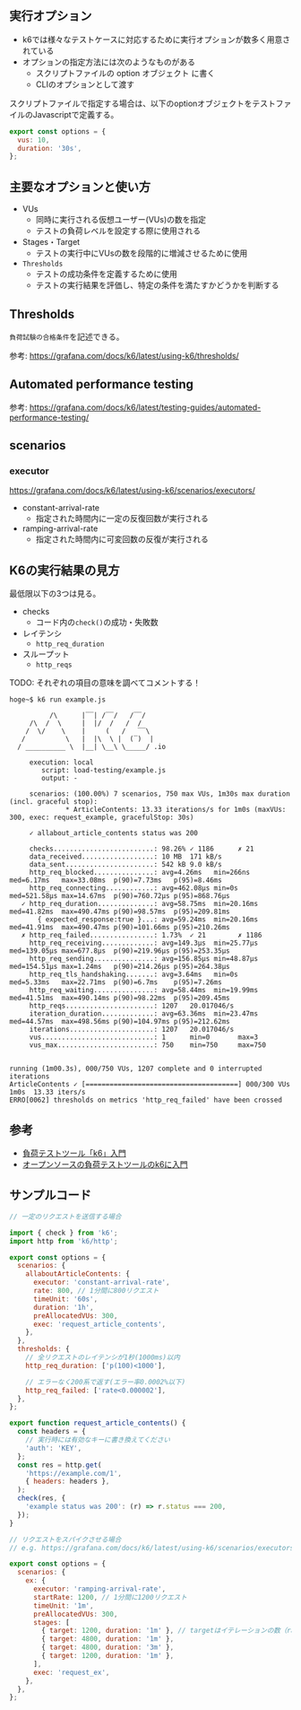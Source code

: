 ## 実行オプション

- k6では様々なテストケースに対応するために実行オプションが数多く用意されている
- オプションの指定方法には次のようなものがある
  - スクリプトファイルの option オブジェクト に書く
  - CLIのオプションとして渡す

スクリプトファイルで指定する場合は、以下のoptionオブジェクトをテストファイルのJavascriptで定義する。

```js
export const options = {
  vus: 10,
  duration: '30s',
};
```

## 主要なオプションと使い方

- VUs
  - 同時に実行される仮想ユーザー(VUs)の数を指定
  - テストの負荷レベルを設定する際に使用される
- Stages・Target
  - テストの実行中にVUsの数を段階的に増減させるために使用
- `Thresholds`
  - テストの成功条件を定義するために使用
  - テストの実行結果を評価し、特定の条件を満たすかどうかを判断する

## Thresholds

`負荷試験の合格条件`を記述できる。

参考: https://grafana.com/docs/k6/latest/using-k6/thresholds/

## Automated performance testing

参考: https://grafana.com/docs/k6/latest/testing-guides/automated-performance-testing/

## scenarios

### executor

https://grafana.com/docs/k6/latest/using-k6/scenarios/executors/

- constant-arrival-rate
  - 指定された時間内に一定の反復回数が実行される
- ramping-arrival-rate
  - 指定された時間内に可変回数の反復が実行される

## K6の実行結果の見方

最低限以下の3つは見る。

- checks
  - コード内の`check()`の成功・失敗数
- レイテンシ
  - `http_req_duration`
- スループット
  - `http_reqs`

TODO: それぞれの項目の意味を調べてコメントする！

```shell
hoge~$ k6 run example.js 

          /\      |‾‾| /‾‾/   /‾‾/   
     /\  /  \     |  |/  /   /  /    
    /  \/    \    |     (   /   ‾‾\  
   /          \   |  |\  \ |  (‾)  | 
  / __________ \  |__| \__\ \_____/ .io

     execution: local
        script: load-testing/example.js
        output: -

     scenarios: (100.00%) 7 scenarios, 750 max VUs, 1m30s max duration (incl. graceful stop):
              * ArticleContents: 13.33 iterations/s for 1m0s (maxVUs: 300, exec: request_example, gracefulStop: 30s)

     ✓ allabout_article_contents status was 200

     checks.........................: 98.26% ✓ 1186      ✗ 21   
     data_received..................: 10 MB  171 kB/s
     data_sent......................: 542 kB 9.0 kB/s
     http_req_blocked...............: avg=4.26ms   min=266ns   med=6.17ms   max=33.08ms  p(90)=7.73ms   p(95)=8.46ms  
     http_req_connecting............: avg=462.08µs min=0s      med=521.58µs max=14.67ms  p(90)=760.72µs p(95)=868.76µs
   ✓ http_req_duration..............: avg=58.75ms  min=20.16ms med=41.82ms  max=490.47ms p(90)=98.57ms  p(95)=209.81ms
       { expected_response:true }...: avg=59.24ms  min=20.16ms med=41.91ms  max=490.47ms p(90)=101.66ms p(95)=210.26ms
   ✗ http_req_failed................: 1.73%  ✓ 21        ✗ 1186 
     http_req_receiving.............: avg=149.3µs  min=25.77µs med=139.05µs max=677.8µs  p(90)=219.96µs p(95)=253.35µs
     http_req_sending...............: avg=156.85µs min=48.87µs med=154.51µs max=1.24ms   p(90)=214.26µs p(95)=264.38µs
     http_req_tls_handshaking.......: avg=3.64ms   min=0s      med=5.33ms   max=22.71ms  p(90)=6.7ms    p(95)=7.26ms  
     http_req_waiting...............: avg=58.44ms  min=19.99ms med=41.51ms  max=490.14ms p(90)=98.22ms  p(95)=209.45ms
     http_reqs......................: 1207   20.017046/s
     iteration_duration.............: avg=63.36ms  min=23.47ms med=44.57ms  max=498.56ms p(90)=104.97ms p(95)=212.62ms
     iterations.....................: 1207   20.017046/s
     vus............................: 1      min=0       max=3  
     vus_max........................: 750    min=750     max=750


running (1m00.3s), 000/750 VUs, 1207 complete and 0 interrupted iterations
ArticleContents ✓ [======================================] 000/300 VUs  1m0s  13.33 iters/s
ERRO[0062] thresholds on metrics 'http_req_failed' have been crossed 
```

## 参考

- [負荷テストツール「k6」入門](https://zenn.dev/pharmax/articles/98ed49994cdaf2)
- [オープンソースの負荷テストツールのk6に入門](https://dev.classmethod.jp/articles/lets-try-k6/)

## サンプルコード

```js
// 一定のリクエストを送信する場合

import { check } from 'k6';
import http from 'k6/http';

export const options = {
  scenarios: {
    allaboutArticleContents: {
      executor: 'constant-arrival-rate',
      rate: 800, // 1分間に800リクエスト
      timeUnit: '60s',
      duration: '1h',
      preAllocatedVUs: 300,
      exec: 'request_article_contents',
    },
  },
  thresholds: {
    // 全リクエストのレイテンシが1秒(1000ms)以内
    http_req_duration: ['p(100)<1000'],

    // エラーなく200系で返す(エラー率0.0002%以下)
    http_req_failed: ['rate<0.000002'],
  },
};

export function request_article_contents() {
  const headers = {
    // 実行時には有効なキーに書き換えてください
    'auth': 'KEY',
  };
  const res = http.get(
    'https://example.com/1',
    { headers: headers },
  );
  check(res, {
    'example status was 200': (r) => r.status === 200,
  });
}
```

```js
// リクエストをスパイクさせる場合
// e.g. https://grafana.com/docs/k6/latest/using-k6/scenarios/executors/ramping-arrival-rate/#example

export const options = {
  scenarios: {
    ex: {
      executor: 'ramping-arrival-rate',
      startRate: 1200, // 1分間に1200リクエスト
      timeUnit: '1m',
      preAllocatedVUs: 300,
      stages: [
        { target: 1200, duration: '1m' }, // targetはイテレーションの数（rate）を表す
        { target: 4800, duration: '1m' },
        { target: 4800, duration: '3m' },
        { target: 1200, duration: '1m' },
      ],
      exec: 'request_ex',
    },
  },
};
```
